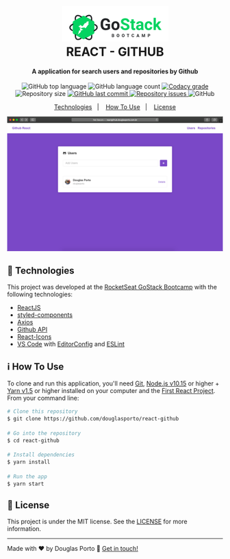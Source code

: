 <h1 align="center">
    <img alt="Go Stack logo" src="https://github.com/douglasporto/react-github/blob/master/assets/logo-gostack.png" />
    <br>
    REACT - GITHUB
</h1>

<h4 align="center">
  A application for search users and repositories by Github
</h4>
<p align="center">
  <img alt="GitHub top language" src="https://img.shields.io/github/languages/top/douglasporto/react-github.svg">

  <img alt="GitHub language count" src="https://img.shields.io/github/languages/count/douglasporto/react-github.svg">

  <a href="https://www.codacy.com/app/douglasporto/react-github?utm_source=github.com&amp;utm_medium=referral&amp;utm_content=douglasporto/react-github&amp;utm_campaign=Badge_Grade">
    <img alt="Codacy grade" src="https://api.codacy.com/project/badge/Grade/7e5f576735a2406680f07df42ddce82b">
  </a>

  <img alt="Repository size" src="https://img.shields.io/github/repo-size/douglasporto/react-github.svg">
  <a href="https://github.com/douglasporto/react-github/commits/master">
    <img alt="GitHub last commit" src="https://img.shields.io/github/last-commit/douglasporto/react-github.svg">
  </a>

  <a href="https://github.com/douglasporto/react-github/issues">
    <img alt="Repository issues" src="https://img.shields.io/github/issues/douglasporto/react-github.svg">
  </a>

  <img alt="GitHub" src="https://img.shields.io/github/license/douglasporto/react-github.svg">
</p>

<p align="center">
  <a href="#rocket-technologies">Technologies</a>&nbsp;&nbsp;&nbsp;|&nbsp;&nbsp;&nbsp;
  <a href="#information_source-how-to-use">How To Use</a>&nbsp;&nbsp;&nbsp;|&nbsp;&nbsp;&nbsp;
  <a href="#memo-license">License</a>
</p>

![App Screenshot](https://github.com/douglasporto/react-github/blob/master/assets/screenshoot.png)

## :rocket: Technologies

This project was developed at the [RocketSeat GoStack Bootcamp](https://rocketseat.com.br/bootcamp) with the following technologies:

 - [ReactJS](https://reactjs.org/)
 - [styled-components](https://www.styled-components.com/)
 - [Axios](https://github.com/axios/axios)
 - [Github API](https://developer.github.com/v3/)
 - [React-Icons](http://react-icons.github.io/react-icons/)
 - [VS Code][vc] with [EditorConfig][vceditconfig] and [ESLint][vceslint]

## :information_source: How To Use

To clone and run this application, you'll need [Git](https://git-scm.com), [Node.js v10.15][nodejs] or higher + [Yarn v1.5][yarn] or higher installed on your computer and the [First React Project](https://github.com/douglasporto/react-github). From your command line:

```bash
# Clone this repository
$ git clone https://github.com/douglasporto/react-github

# Go into the repository
$ cd react-github

# Install dependencies
$ yarn install

# Run the app
$ yarn start
```

## :memo: License
This project is under the MIT license. See the [LICENSE](https://github.com/douglasporto/react-github/blob/master/LICENSE) for more information.

---

Made with ♥ by Douglas Porto :wave: [Get in touch!](https://www.linkedin.com/in/douglas-porto/)

[nodejs]: https://nodejs.org/
[yarn]: https://yarnpkg.com/
[vc]: https://code.visualstudio.com/
[vceditconfig]: https://marketplace.visualstudio.com/items?itemName=EditorConfig.EditorConfig
[vceslint]: https://marketplace.visualstudio.com/items?itemName=dbaeumer.vscode-eslint
